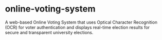 # online-voting-system
A web-based Online Voting System that uses Optical Character Recognition (OCR) for voter authentication and displays real-time election results for secure and transparent university elections.
